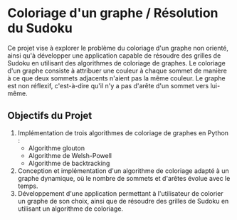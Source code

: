 # Coloriage d'un graphe / Résolution du Sudoku
Ce projet vise à explorer le problème du coloriage d'un graphe non orienté, ainsi qu'à développer une application capable de résoudre des grilles de Sudoku en utilisant des algorithmes de coloriage de graphes. Le coloriage d'un graphe consiste à attribuer une couleur à chaque sommet de manière à ce que deux sommets adjacents n'aient pas la même couleur. Le graphe est non réflexif, c'est-à-dire qu'il n'y a pas d'arête d'un sommet vers lui-même.
## Objectifs du Projet
1. Implémentation de trois algorithmes de coloriage de graphes en Python : 
   - Algorithme glouton
   - Algorithme de Welsh-Powell
   - Algorithme de backtracking
2. Conception et implémentation d'un algorithme de coloriage adapté à un graphe dynamique, où le nombre de sommets et d'arêtes évolue avec le temps.
3. Développement d'une application permettant à l'utilisateur de colorier un graphe de son choix, ainsi que de résoudre des grilles de Sudoku en utilisant un algorithme de coloriage.
